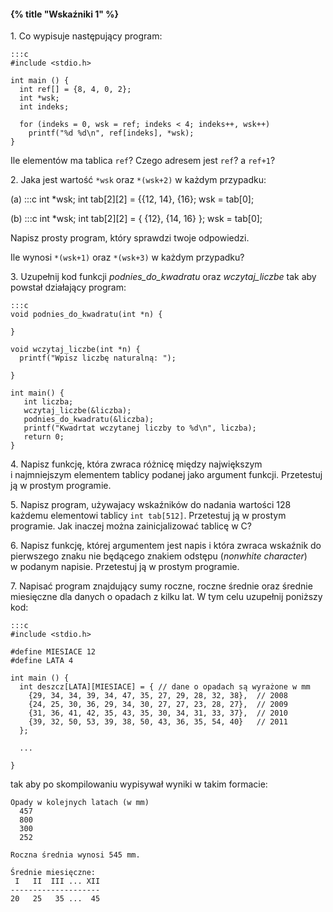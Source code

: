 #### {% title "Wskaźniki 1" %}

1\. Co wypisuje następujący program:

    :::c
    #include <stdio.h>

    int main () {
      int ref[] = {8, 4, 0, 2};
      int *wsk;
      int indeks;

      for (indeks = 0, wsk = ref; indeks < 4; indeks++, wsk++)
        printf("%d %d\n", ref[indeks], *wsk);
    }

Ile elementów ma tablica `ref`?
Czego adresem jest `ref`? a `ref+1`?

2\. Jaka jest wartość `*wsk` oraz `*(wsk+2)` w każdym przypadku:

(a)
    :::c
    int *wsk;
    int tab[2][2] = {{12, 14}, {16};
    wsk = tab[0];

(b)
    :::c
    int *wsk;
    int tab[2][2] = { {12}, {14, 16} };
    wsk = tab[0];

Napisz prosty program, który sprawdzi twoje odpowiedzi.

Ile wynosi `*(wsk+1)` oraz `*(wsk+3)` w każdym przypadku?

3\. Uzupełnij kod funkcji *podnies_do_kwadratu* oraz *wczytaj_liczbe*
tak aby powstał działający program:

    :::c
    void podnies_do_kwadratu(int *n) {

    }

    void wczytaj_liczbe(int *n) {
      printf("Wpisz liczbę naturalną: ");

    }

    int main() {
       int liczba;
       wczytaj_liczbe(&liczba);
       podnies_do_kwadratu(&liczba);
       printf("Kwadrtat wczytanej liczby to %d\n", liczba);
       return 0;
    }

4\. Napisz funkcję, która zwraca różnicę między największym i najmniejszym
elementem tablicy podanej jako argument funkcji.
Przetestuj ją w prostym programie.

5\. Napisz program, używajacy wskaźników do nadania wartości 128
każdemu elementowi tablicy `int tab[512]`.
Przetestuj ją w prostym programie. Jak inaczej można zainicjalizować
tablicę w C?


6\. Napisz funkcję, której argumentem jest napis i która zwraca
wskaźnik do pierwszego znaku nie będącego znakiem odstępu
(*nonwhite character*) w podanym napisie.
Przetestuj ją w prostym programie.

7\. Napisać program znajdujący sumy roczne, roczne średnie oraz
średnie miesięczne dla danych o opadach z kilku lat.
W tym celu uzupełnij poniższy kod:

    :::c
    #include <stdio.h>

    #define MIESIACE 12
    #define LATA 4

    int main () {
      int deszcz[LATA][MIESIACE] = { // dane o opadach są wyrażone w mm
        {29, 34, 34, 39, 34, 47, 35, 27, 29, 28, 32, 38},  // 2008
        {24, 25, 30, 36, 29, 34, 30, 27, 27, 23, 28, 27},  // 2009
        {31, 36, 41, 42, 35, 43, 35, 30, 34, 31, 33, 37},  // 2010
        {39, 32, 50, 53, 39, 38, 50, 43, 36, 35, 54, 40}   // 2011
      };

      ...

    }

tak aby po skompilowaniu wypisywał wyniki w takim formacie:

    Opady w kolejnych latach (w mm)
      457
      800
      300
      252

    Roczna średnia wynosi 545 mm.

    Średnie miesięczne:
     I   II  III ... XII
    --------------------
    20   25   35 ...  45